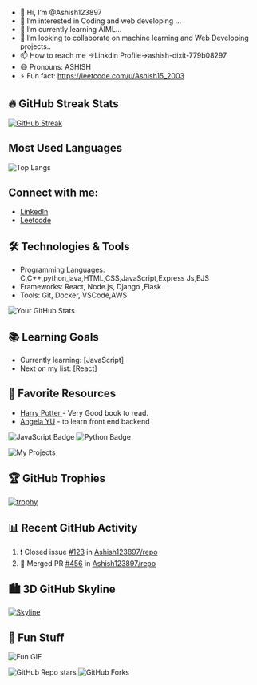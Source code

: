 - 👋 Hi, I’m @Ashish123897
- 👀 I’m interested in Coding and web developing ...
- 🌱 I’m currently learning AIML...
- 💞️ I’m looking to collaborate on machine learning and Web Developing projects..
- 📫 How to reach me ->Linkdin Profile->ashish-dixit-779b08297
- 😄 Pronouns: ASHISH
- ⚡ Fun fact: https://leetcode.com/u/Ashish15_2003


## 🔥 GitHub Streak Stats

[![GitHub Streak](https://streak-stats.demolab.com/?user=Ashish123897&theme=radical)](https://git.io/streak-stats)


## Most Used Languages
![Top Langs](https://github-readme-stats.vercel.app/api/top-langs/?username=Ashish123897&layout=compact)

## Connect with me:
- [LinkedIn](https://www.linkedin.com/in/ashish-dixit-779b08297/)
- [Leetcode](https://leetcode.com/u/Ashish15_2003/)

## 🛠️ Technologies & Tools
- Programming Languages: C,C++,python,java,HTML,CSS,JavaScript,Express Js,EJS
- Frameworks: React, Node.js, Django ,Flask
- Tools: Git, Docker, VSCode,AWS

![Your GitHub Stats](https://github-readme-stats.vercel.app/api?username=Ashish123897&show_icons=true&theme=radical)

## 📚 Learning Goals
- Currently learning: [JavaScript]
- Next on my list: [React]

## 📖 Favorite Resources
- [Harry Potter ](link) - Very Good book to read.
- [Angela YU](udemy.com) - to learn front end backend 

![JavaScript Badge](https://img.shields.io/badge/JavaScript-Expert-green)
![Python Badge](https://img.shields.io/badge/Python-Intermediate-blue)

![My Projects](https://media.giphy.com/media/26AFOcM8z0AiL8X1m/giphy.gif)

<i class="devicon-python-plain"></i>
<i class="devicon-javascript-plain"></i>

## 🏆 GitHub Trophies

[![trophy](https://github-profile-trophy.vercel.app/?username=Ashish123897&theme=radical)](https://github.com/ryo-ma/github-profile-trophy)

## 📊 Recent GitHub Activity

<!--START_SECTION:activity-->
1. ❗️ Closed issue [#123](https://github.com/Ashish123897/repo/issues/123) in [Ashish123897/repo](https://github.com/Ashish123897/repo)
2. 🎉 Merged PR [#456](https://github.com/Ashish123897/repo/pull/456) in [Ashish123897/repo](https://github.com/Ashish123897/repo)

## 🏙️ 3D GitHub Skyline

[![Skyline](https://github.com/Ashish123897/skyline/raw/master/2023.gif)](https://skyline.github.com/Ashish123897/2023)

## 🎨 Fun Stuff

![Fun GIF](https://media.giphy.com/media/l0HlBO7eyXzSZkJri/giphy.gif)

![GitHub Repo stars](https://img.shields.io/github/stars/Ashish123897/your-repo?style=social)
![GitHub Forks](https://img.shields.io/github/forks/Ashish123897/your-repo?style=social)


